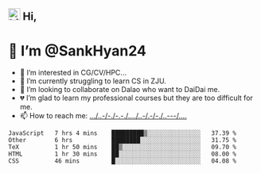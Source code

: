 ##  <img src="https://user-images.githubusercontent.com/1303154/88677602-1635ba80-d120-11ea-84d8-d263ba5fc3c0.gif" width="24px" alt="hi"> Hi,
# 👋 I’m @SankHyan24
- 👀 I’m interested in CG/CV/HPC...
- 🌱 I’m currently struggling to learn CS in ZJU.
- 💞️ I’m looking to collaborate on Dalao who want to DaiDai me.
- 💔 I’m glad to learn my professional courses but they are too difficult for me.
- 📫 How to reach me: [.../..-/-./-.-./..../..-/.-/-./..---/....](mailto:sunchuan24@gmail.com)

<!---
SankHyan24/SankHyan24 is a ✨ special ✨ repository because its `README.md` (this file) appears on your GitHub profile.
You can click the Preview link to take a look at your changes.
--->
<!--START_SECTION:waka-->
```text
JavaScript   7 hrs 4 mins    █████████▒░░░░░░░░░░░░░░░   37.39 % 
Other        6 hrs           ████████░░░░░░░░░░░░░░░░░   31.75 % 
TeX          1 hr 50 mins    ██▒░░░░░░░░░░░░░░░░░░░░░░   09.70 % 
HTML         1 hr 30 mins    ██░░░░░░░░░░░░░░░░░░░░░░░   08.00 % 
CSS          46 mins         █░░░░░░░░░░░░░░░░░░░░░░░░   04.08 % 
```
<!--END_SECTION:waka-->
